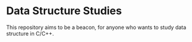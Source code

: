 # Data Structure Studies

This repository aims to be a beacon, for anyone who wants to study data structure in C/C++.

